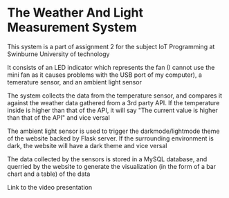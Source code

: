 # The Weather And Light Measurement System
This system is a part of assignment 2 for the subject IoT Programming at Swinburne University of technology

It consists of an LED indicator which represents the fan (I cannot use the mini fan as it causes problems with the USB port of my computer), a temerature sensor, and an ambient light sensor

The system collects the data from the temperature sensor, and compares it against the weather data gathered from a 3rd party API. If the temperature inside is higher than that of the API, it will say "The current value is higher than that of the API" and vice versal

The ambient light sensor is used to trigger the darkmode/lightmode theme of the website backed by Flask server. If the surrounding environment is dark, the website will have a dark theme and vice versal

The data collected by the sensors is stored in a MySQL database, and querried by the website to generate the visualization (in the form of a bar chart and a table) of the data

Link to the video presentation
